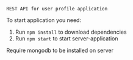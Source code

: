 ``REST API for user profile application``

To start application you need:
1. Run `npm install` to download dependencies
2. Run ``npm start`` to start server-application


Require mongodb to be installed on server
